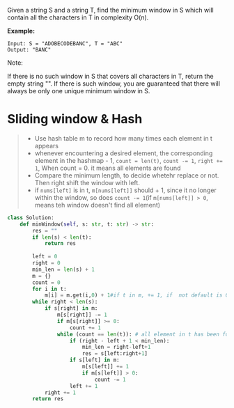 Given a string S and a string T, find the minimum window in S which will contain all the characters in T in complexity O(n).

**Example:**
```
Input: S = "ADOBECODEBANC", T = "ABC"
Output: "BANC"
```
Note:

If there is no such window in S that covers all characters in T, return the empty string "".
If there is such window, you are guaranteed that there will always be only one unique minimum window in S.

# Sliding window & Hash
>* Use hash table m to record how many times each element in t appears
>*  whenever encountering a desired element, the corresponding element in the hashmap  - 1, ```count = len(t)```, ```count -= 1```, ```right += 1```, When count = 0. it means all elements are found
>* Compare the minimum length, to decide whetehr replace or not. Then right shift the window with left.
>* if ```nums[left]``` is in t, ```m[nums[left]]``` should + 1, since it no longer within the window, so does ```count -= 1```(if ```m[nums[left]] > 0```, means teh window doesn't find all element)

```python
class Solution:
    def minWindow(self, s: str, t: str) -> str:
        res = ""
        if len(s) < len(t):
            return res
        
        left = 0
        right = 0
        min_len = len(s) + 1
        m = {}
        count = 0
        for i in t:
            m[i] = m.get(i,0) + 1#if t in m, += 1, if  not default is 0, then + 1
        while right < len(s):
            if s[right] in m:
                m[s[right]] -= 1
                if m[s[right]] >= 0:
                    count += 1
                while (count == len(t)): # all element in t has been found
                    if (right - left + 1 < min_len):
                        min_len = right-left+1
                        res = s[left:right+1]
                    if s[left] in m:
                        m[s[left]] += 1
                        if m[s[left]] > 0:
                            count -= 1
                    left += 1
            right += 1
        return res
```
